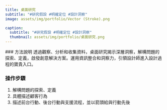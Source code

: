 ```yaml
---
title: 桌面研究
subtitle: "#研究假設 #明確定位 #設計洞察"
image: assets/img/portfolio/Vector (Stroke).png

caption:
  subtitle: "#研究假設 #明確定位 #設計洞察"
  thumbnail: assets/img/portfolio/桌面研究.png
---
```

<p align="left">
### 方法說明
透過觀察、分析和收集資料，桌面研究揭示深層洞察，解構問題的探索、定義，啟發創意解決方案。運用資訊整合和洞察力，引領設計師進入設計過程的寶貴入口。

### 操作步驟
1. 解構問題的探索、定義
2. 具體描述顧客行為
3. 描述前台行動、後台行動與支援流程，並以箭頭給與行動先後
</p>


